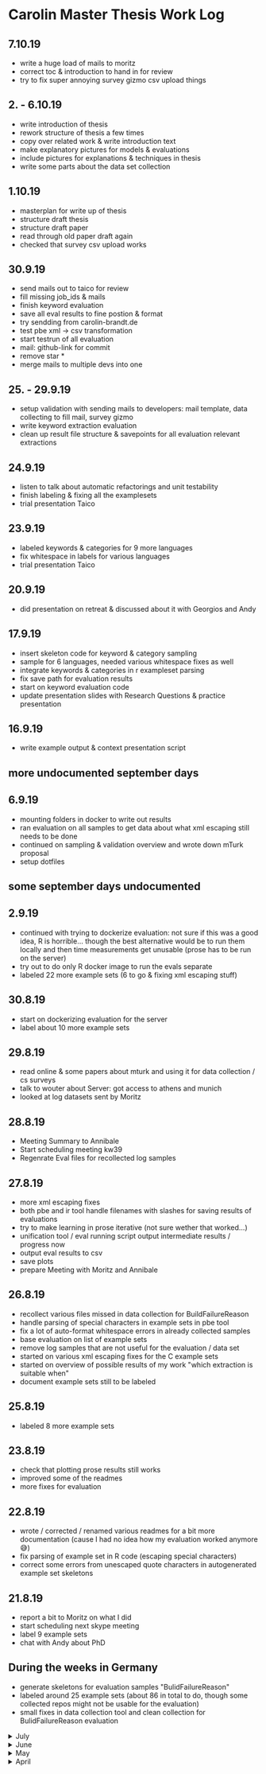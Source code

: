 <!-- <script src="https://gist.github.com/pierrejoubert73/902cc94d79424356a8d20be2b382e1ab.js"></script> -->

# Carolin Master Thesis Work Log

## 7.10.19

- write a huge load of mails to moritz
- correct toc & introduction to hand in for review
- try to fix super annoying survey gizmo csv upload things

## 2. - 6.10.19

- write introduction of thesis
- rework structure of thesis a few times
- copy over related work & write introduction text
- make explanatory pictures for models & evaluations
- include pictures for explanations & techniques in thesis
- write some parts about the data set collection

## 1.10.19

- masterplan for write up of thesis
- structure draft thesis
- structure draft paper
- read through old paper draft again
- checked that survey csv upload works

## 30.9.19

- send mails out to taico for review
- fill missing job_ids & mails
- finish keyword evaluation
- save all eval results to fine postion & format
- try sendding from carolin-brandt.de
- test pbe xml -> csv transformation
- start testrun of all evaluation
- mail: github-link for commit
- remove star *
- merge mails to multiple devs into one

## 25. - 29.9.19

- setup validation with sending mails to developers: mail template, data collecting to fill mail, survey gizmo
- write keyword extraction evaluation
- clean up result file structure & savepoints for all evaluation relevant extractions

## 24.9.19

- listen to talk about automatic refactorings and unit testability
- finish labeling & fixing all the examplesets
- trial presentation Taico

## 23.9.19

- labeled keywords & categories for 9 more languages
- fix whitespace in labels for various languages
- trial presentation Taico

## 20.9.19

- did presentation on retreat & discussed about it with Georgios and Andy

## 17.9.19

- insert skeleton code for keyword & category sampling
- sample for 6 languages, needed various whitespace fixes as well
- integrate keywords & categories in r exampleset parsing
- fix save path for evaluation results
- start on keyword evaluation code
- update presentation slides with Research Questions & practice presentation

## 16.9.19

- write example output & context presentation script

## more undocumented september days

## 6.9.19

- mounting folders in docker to write out results
- ran evaluation on all samples to get data about what xml escaping still needs to be done
- continued on sampling & validation overview and wrote down mTurk proposal
- setup dotfiles

## some september days undocumented

## 2.9.19

- continued with trying to dockerize evaluation: not sure if this was a good idea, R is horrible... though the best alternative would be to run them locally and then time measurements get unusable (prose has to be run on the server)
- try out to do only R docker image to run the evals separate
- labeled 22 more example sets (6 to go & fixing xml escaping stuff)

## 30.8.19

- start on dockerizing evaluation for the server
- label about 10 more example sets

## 29.8.19

- read online & some papers about mturk and using it for data collection / cs surveys
- talk to wouter about Server: got access to athens and munich
- looked at log datasets sent by Moritz

## 28.8.19

- Meeting Summary to Annibale
- Start scheduling meeting kw39
- Regenrate Eval files for recollected log samples

## 27.8.19

- more xml escaping fixes
- both pbe and ir tool handle filenames with slashes for saving results of evaluations
- try to make learning in prose iterative (not sure wether that worked...)
- unification tool / eval running script output intermediate results / progress now
- output eval results to csv
- save plots
- prepare Meeting with Moritz and Annibale

## 26.8.19

- recollect various files missed in data collection for BuildFailureReason
- handle parsing of special characters in example sets in pbe tool
- fix a lot of auto-format whitespace errors in already collected samples
- base evaluation on list of example sets
- remove log samples that are not useful for the evaluation / data set
- started on various xml escaping fixes for the C example sets
- started on overview of possible results of my work "which extraction is suitable when"
- document example sets still to be labeled

## 25.8.19

- labeled 8 more example sets

## 23.8.19

- check that plotting prose results still works
- improved some of the readmes
- more fixes for evaluation

## 22.8.19

- wrote / corrected / renamed various readmes for a bit more documentation (cause I had no idea how my evaluation worked anymore 😅)
- fix parsing of example set in R code (escaping special characters)
- correct some errors from unescaped quote characters in autogenerated example set skeletons

## 21.8.19

- report a bit to Moritz on what I did
- start scheduling next skype meeting
- label 9 example sets
- chat with Andy about PhD

## During the weeks in Germany

- generate skeletons for evaluation samples "BulidFailureReason"
- labeled around 25 example sets (about 86 in total to do, though some collected repos might not be usable for the evaluation)
- small fixes in data collection tool and clean collection for BulidFailureReason evaluation

<details>
  <summary>July</summary>

## 23.7.19

- Implemented:
  - keyword search
  - random baseline
  - manual regex extraction
- added all to unification tool
- expanded examples
- collapsible sections in readmes

## 22.7.19

- made PBE and IR analysis quiet / only output result
- integrated both analyses into unification tool, analyze runs now with both
- updated readmes with running examples + output
- looked into Azure DevOps test result extraction
- answered Moritz

## 19.7.19

- Meeting with Annibale about IR parameters and review last meeting with Moritz
- Collected Requirements for research prototype in findind a clean answer to the "test faliure extraction tool" questions
- Started on unifying API for extraction tools
- answering Moritz

## 18.9.19

- Cleaned up R implementation
- Fixed plots

## 17.7.19

- Implemented Evaluation infrastructure (like in C# tool already) around R extraction
- collect results of R evaluation for same plotting as C# results

## 16.7.19

- Follow-up chat with Andy
- Implemented simple similarity calculation + "extraction" logic with `text2vec` and for now cosine similarity

## 15.7.19

- Generating dtms and trying to figure out LDA stuff
- Decision to first to simple similarity with a simpler tutorial than Annibales tool
- Read docs of `text2vec` R text mining library

## 11.7.19 - 14.7.19

- writing and correcting PhD application
- figuring out text mining in R

## 10.7.19

- IR comparison:
  - splitting log files into lines
  - writing lines into separate files
- Writing PhD application for TestShift

## 9.7.19

- start on IR comparison implementation
  - set up new project & fix broken rstudio installation
  - parsing exampleset definition xml files
  - reading log files

## 8.7.19

- moving on to `ggplot2` and finally having some nice graphs some hours later
- cleaned up existing examplesets:
  - filenames now identify chronological ordering
  - remove unused samples
  - update documentation

## 5.7.19

- started looking into R for parsing + plotting my results, throwing a lot of square brackets around
- collecting documents for phd Application

## 4.7.19

- extended the android-failure example collection
- ran evaluation with manual & random example selection on android-failure

## 3.7.19

- read Moritz' paper review
- plan meeting with Annibale and Moritz
- test evaluation implementation on existing examplesets

## 2.7.19

- finish prose evaluation implementation
- collect logs from repos to use for evaluation samples

## 1.7.19

- continue on evaluation implementation
- meeting with Andy about PhD positions within TestShift
- phd meeting review with Michi

</details>

<details>
  <summary>June</summary>

## 28.6.19

- get Annibales tool for IR to run
- collect fixes in pull request

## 27.6.19

- update data collection ruby tool for nicer single repo collection
- prose tool: start on iterative learning for evaluation

## 26.6.19

- setup R to run Annibales tool
- design second model of meta model from buildlog analysis results


## 25.6.19

- update munich supervisors
- read Taico's master thesis

## 24.6.19

- summarizing results from buildlog analysis
- selecting repositories for evaluation samples
- setup github pages

## 23.6.19

- keep on reading buildlogs

## 21.6.19

- Meeting with Annibale: feedback on data collection & paper introduction
- learning about Annibale's R tool for IR

## 20.6.19

- readind broad collected buildlogs

## 19.6.19

- Programming Languages group PhD defense

## 18.6.19

- Timing output of C# tool
- clean up remaining output of C# tool

## 17.6.19

- send paper to Moritz
- talk to Annibale about Literature research
- go over todo list and tools, collect plans on following implementation
- clean up output of data collection

## 16.6.19

- correct write outs from yesterday
- type plans from yesterday & extend
- do literature research on paragraph stuff in IR

## 15.6.19

- write out introduction + most related work
- plan data collection section and evaluation + tool description

## 14.6.19

- throw away writing from yesterday
- color scheme for nice semantic notes in paper
- redo introduction & related work bullet points

## 13.6.19

- read up on PROSE internal learning / synthesis algorithm to explain to Annibale
- not that successful writing in the afternoon

## 6.6.19 - 12.6.19

- continuing on pbe extraction tool: configuration of examples through xml program files, normalizing line endings
- adding log samples to repo
- writing overview of extraction possibilities
- finish data collection tools: automatically determine repos to analyze and download & save their buildlogs by type
- describe data collection
- update all the readmes
- listen to master thesis defence about gamifying static analysis tools

## 5.6.19

- feedback and paper discussion with Moritz
- update ghtorrent query for popular repos in various languages & more continuation on data collection
- writing half of iteration 1 for introdcution & related work

## 4.6.19

- add bigquery library to

## 3.6.19

- reading paper about mining buildlogs
- update to moritz and annibale on mattermost
- morning paper about ci for ml models

</details>

<details>
  <summary>May</summary>

## 31.5.19

- struggle with setting up ruby dev environment
- queriying travis for repos
- learning that travis ruby library is broken for logs xD
- looking into rest api of travis again

## 29.5.19

- query ghtorrent in bigquery for popular languages and projects
- read up on travis api 3 for collecting buildlogs
- ruby tutorial (decide to write travis log collection in ruby instead of doing it by hand)
- empty locker xD and review Martijns requirements

## 28.5.19

- reviewed rw points and sent them to Moritz
- generic hell to support sequence programs in extraction

## 27.5.19

- shortened rw points for paper
- screened buildlogs and plannend data collection for extraction examples

## 24.5.19

- Wrote summary about IR research & literature for Annibale and Moritz
- Wrote bullet points for related work and background of paper (they got so long that I will probably move them to the thesis and shorten / redo them for the paper)

## 22.5.19

- Investigated incorporating common IR / text mining techniques into our approach


## 21.5.19

- Added Keywords to new IR papers
- Summarized read papers on IR


## 20.5.19

- Read paper about essential aspects in semi-structured data
- Look for newer IR summaries
- Failed at reading that awful IR from database summary paper
- Read "A Brief Survey of Text Mining: Classification, Clusterind and Extraction Techniques"
- Answered Mail to Munich Supervisor

## 17.5.17

- Classify new Literature
- Read "Information extraction for semi-structured documents"
- Read Annibales Summary of IR

## 16.5.19

- Prepare Meeting
- Meeting with Moritz and Annibale
- Collect Literature from Moritz & put into Bibdesk

## 15.5.19

- Implement Analyze() and output printing for corresponding results
- Implement Folder processing

## 14.5.19

- Implement Command Line Arguments

## 13.5.19

- Implement AnalysisProgram, adjust AnalysisSession

## 12.5.19

- Implement class outline

## 9.5.19

- Formulate requirements for pbe tool
- Start on high-level design

## 8.5.19

- Read a lot of buildlogs
- Came up with first version of meta-model
- Brainstormed study idea for Dereck

## 7.5.19

- Wrote to munich supervisors about changes topic and update
- Collected various Bulidlogs from TravisTorrent

## 6.5.19

- Put all the papers into bibdesk
- Add keywords to bibdesk papers
- Add references to paper outlines

## 3.5.19

- Write outline for paper & related work
- Read "A tale of CI build failures: An open source and a financial organization perspective"

## 2.5.19

- Got paper & thesis template to compile

## 1.5.19

- Prepared meeting with Moritz
- Discussed with Moritz about "final" study idea & mid-term ToDos
- Import paper & thesis template

</details>

<details>
  <summary>April</summary>

## 30.4.19

- Collected more papers from references / recommendations & skimmed & prioritized
- Discussed with Sebi about remaining study ideas & refined
- Read RE with GP machines-humans 1-0 paper

## 29.4.19

- Created & ran simple benchmark on prose extraction

## 28.4.19

- Read google build errors paper
- Read interaction models for PBE paper

## 26.4.19

- Read build log summarization paper → sooo many ideas 😊
- Read self-found papers on RE learning with GP

## 25.4.19

- Read prose paper on text extraction

## 24.4.19

- Discussed status & implementation plans / study plans / research contribution with Annibale & Moritz
- Planned & summarized meeting
- Read "Oops my tests broke the build"

## 23.4.19

- Added separating examples
- Tested saving and loading
- Listened to return2corp talk
- Started on literature search

## 18.4.19

- Completed refactoring prototype
- Enabled saving and loading exampleset

## 17.4.19

- Read on Prose DSLs & their capabilities
- Wrote Wrapper for Prose Text Extraction Session

## 16.4.19

- Wrote with Alberto & Anand about ending supervision
- Collected & activated Campus Card
- Coded Example System for Text extraction from files

## 15.4.19

- Meeting with Moritz about PBE topic
- Read Prose Documentation / Tutorial
- Talked to Annibale about possible Supervision
- Downloaded Example Repo & ran some examples

## 12.4.19

- Wrote proposal for "Analyzing Buildlogs using PBE"
- Applied for Campus Card
- Talked to Arie during Lunch
- Extended other proposals

## 11.4.19

- Read on Moritz' proposed topic
- Analyzed & discussed Anand's additional examples & pointers on stream difficulties
- Started on topic proposals

## 10.4.19

- JDK compiles ✌🏼
- Wrote example streams in order to try to narrow topic
- Read "Closures for Java v0.6", proposals about how to improve lambdas most importantly with throwing exceptions & giving control flow out of lambdas
- Sorted Literature into Bibdesk
- Consolidated results from last week & prepared Meeting with supervisors

## 9.4.19

- Watched Andrew Ko's Talk about whyline & learnings from that project
- Read "Debugging Reinvented: Asking and Answering Why and Why Not Questions about Program Behavior". (mostly technical details about the realisation of the whyline tool)
- Read second whyline Paper (interrogative debugging)
- Discussed Milestones with Moritz

## 8.4.19

- Chatted with Dereck about JDK compilation & issues
- Looked into mercurial
- Cloned jdk repository & tried to compile it
- Read more about lambdas

## 7.4.19

- Read Maurice Naftalin's Lambda FAQ (http://www.lambdafaq.org/)
- Start reading more online resources about lambdas, stacktraces
- Read "whats-wrong-java-8-part-I to V"

## 6.4.19

- Filtered through References of Moritz' & Reactive Programm Debugging Paper → Collected at lot of Papers to assess / read

## 5.4.19

- Listened to Software Architecture Presentations
- Researched reference managing softwares: Installed BibDesk & JabRef
- Filled out forms for TUD Guest Application

## 3.4.19

- Read thesisguide.org
- Said hello to even more people
- Review time plan with Moritz
- Read "How to Read a Paper"
- Skim Moritz's paper on debugging

## 2.4.19

- Got a mattermost account
- Created time plan
- Put me on the website as a guest
- Said hello to a lot of people

</details>
